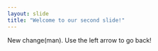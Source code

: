 ```yaml
---
layout: slide
title: "Welcome to our second slide!"
---
```

New change(man).
Use the left arrow to go back!
